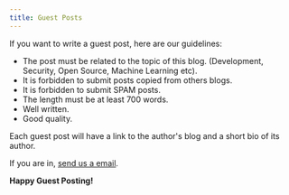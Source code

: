 ```yaml
---
title: Guest Posts
---
```


If you want to write a guest post, here are our guidelines:

* The post must be related to the topic of this blog. (Development, Security, Open Source, Machine Learning etc).
* It is forbidden to submit posts copied from others blogs.
* It is forbidden to submit SPAM posts.
* The length must be at least 700 words.
* Well written.
* Good quality.

Each guest post will have a link to the author's blog and a short bio of its author.

If you are in, [send us a email][1].

**Happy Guest Posting!**


 [1]: /en/contacto/

